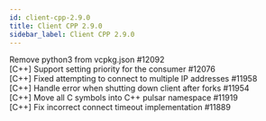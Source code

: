 ```yaml
---
id: client-cpp-2.9.0
title: Client CPP 2.9.0 
sidebar_label: Client CPP 2.9.0 
---
```


Remove python3 from vcpkg.json #12092  
[C++] Support setting priority for the consumer #12076  
[C++] Fixed attempting to connect to multiple IP addresses #11958  
[C++] Handle error when shutting down client after forks #11954  
[C++] Move all C symbols into C++ pulsar namespace #11919  
[C++] Fix incorrect connect timeout implementation #11889  

